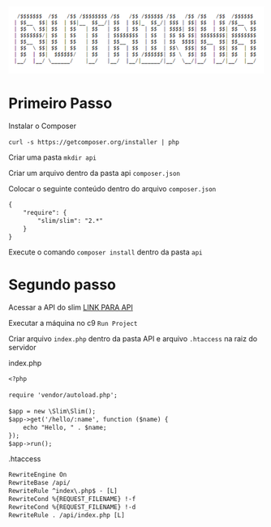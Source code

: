 ![Ruthinha - ETEC RUTH CARDOSO](./ruthinha.PNG)

# Primeiro Passo

Instalar o Composer

``` curl -s https://getcomposer.org/installer | php ```

Criar uma pasta ```mkdir api```


Criar um arquivo  dentro da pasta api ```composer.json```

Colocar o seguinte conteúdo dentro do arquivo ```composer.json```
```
{
    "require": {
        "slim/slim": "2.*"
    }
}
```

Execute o comando ```composer install``` dentro da pasta ```api```

# Segundo passo

Acessar a API do slim [LINK PARA API](http://docs.slimframework.com/)

Executar a máquina no c9 ```Run Project```

Criar arquivo ```index.php``` dentro da pasta API e arquivo ```.htaccess``` na raiz do servidor

index.php
```
<?php

require 'vendor/autoload.php';

$app = new \Slim\Slim();
$app->get('/hello/:name', function ($name) {
    echo "Hello, " . $name;
});
$app->run();
```

.htaccess
```
RewriteEngine On
RewriteBase /api/
RewriteRule ^index\.php$ - [L]
RewriteCond %{REQUEST_FILENAME} !-f
RewriteCond %{REQUEST_FILENAME} !-d
RewriteRule . /api/index.php [L]
```